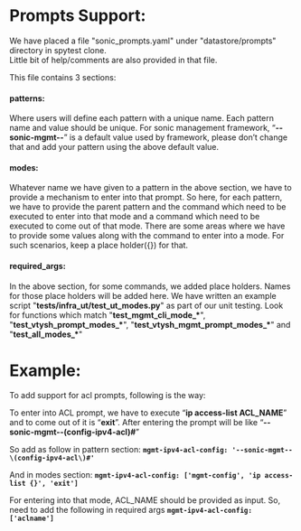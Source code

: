 # Prompts Support:  
  
We have placed a file "sonic_prompts.yaml" under "datastore/prompts" directory in spytest clone.  
Little bit of help/comments are also provided in that file.

This file contains 3 sections:  
#### **patterns:**
Where users will define each pattern with a unique name. Each pattern name and value should be unique.
For sonic management framework, “**--sonic-mgmt--**” is a default value used by framework, please don’t change that and add your pattern using the above default value.  

#### **modes:**
Whatever name we have given to a pattern in the above section, we have to provide a mechanism to enter into that prompt.
So here, for each pattern, we have to provide the parent pattern and the command which need to be executed to enter into that mode and a command which need to be executed to come out of that mode.
There are some areas where we have to provide some values along with the command to enter into a mode. For such scenarios, keep a place holder({}) for that.

#### **required_args:**
In the above section, for some commands, we added place holders. Names for those place holders will be added here.
We have written an example script "**tests/infra_ut/test_ut_modes.py**" as part of our unit testing.
Look for functions which match "**test_mgmt_cli_mode_\***", "**test_vtysh_prompt_modes_\***", "**test_vtysh_mgmt_prompt_modes_\***" and "**test_all_modes_\***"

# Example:  

To add support for acl prompts, following is the way:

To enter into ACL prompt, we have to execute “**ip access-list ACL_NAME**” and to come out of it is “**exit**”. After entering the prompt will be like “**--sonic-mgmt--(config-ipv4-acl)#**”  

So add as follow in pattern section:
**`mgmt-ipv4-acl-config: '--sonic-mgmt--\(config-ipv4-acl\)#'`**

And in modes section:
**`mgmt-ipv4-acl-config: ['mgmt-config', 'ip access-list {}', 'exit']`**

For entering into that mode, ACL_NAME should be provided as input. So, need to add the following in required args
**`mgmt-ipv4-acl-config: ['aclname']`**
